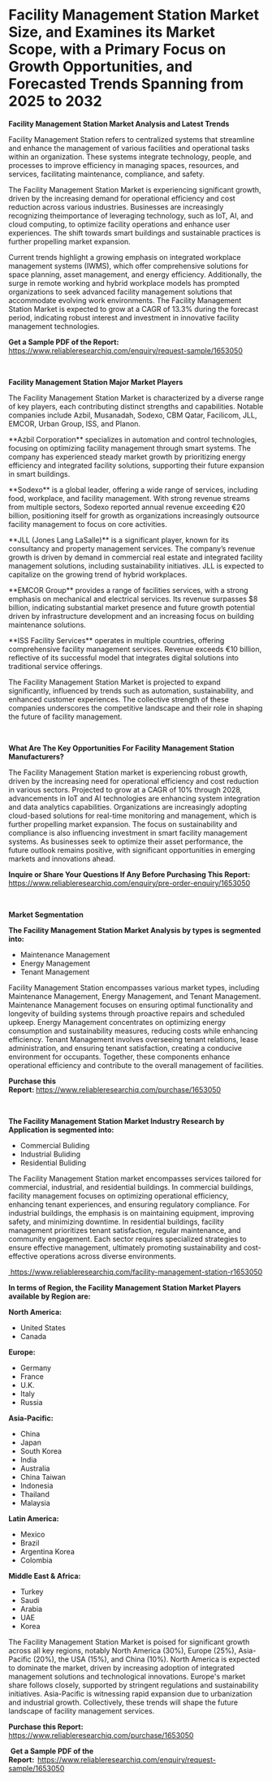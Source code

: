 <p><h1>Facility Management Station Market Size, and Examines its Market Scope, with a Primary Focus on Growth Opportunities, and Forecasted Trends Spanning from 2025 to 2032</h1></p><p><strong>Facility Management Station Market Analysis and Latest Trends</strong></p>
<p><p>Facility Management Station refers to centralized systems that streamline and enhance the management of various facilities and operational tasks within an organization. These systems integrate technology, people, and processes to improve efficiency in managing spaces, resources, and services, facilitating maintenance, compliance, and safety.</p><p>The Facility Management Station Market is experiencing significant growth, driven by the increasing demand for operational efficiency and cost reduction across various industries. Businesses are increasingly recognizing theimportance of leveraging technology, such as IoT, AI, and cloud computing, to optimize facility operations and enhance user experiences. The shift towards smart buildings and sustainable practices is further propelling market expansion.</p><p>Current trends highlight a growing emphasis on integrated workplace management systems (IWMS), which offer comprehensive solutions for space planning, asset management, and energy efficiency. Additionally, the surge in remote working and hybrid workplace models has prompted organizations to seek advanced facility management solutions that accommodate evolving work environments. The Facility Management Station Market is expected to grow at a CAGR of 13.3% during the forecast period, indicating robust interest and investment in innovative facility management technologies.</p></p>
<p><strong>Get a Sample PDF of the Report:&nbsp;</strong> <a href="https://www.reliableresearchiq.com/enquiry/request-sample/1653050?utm_campaign=2456&utm_medium=2&utm_source=Github&utm_content=ia&utm_term=18042025&utm_id=facility-management-station">https://www.reliableresearchiq.com/enquiry/request-sample/1653050</a></p>
<p>&nbsp;</p>
<p><strong>Facility Management Station Major Market Players</strong></p>
<p><p>The Facility Management Station Market is characterized by a diverse range of key players, each contributing distinct strengths and capabilities. Notable companies include Azbil, Musanadah, Sodexo, CBM Qatar, Facilicom, JLL, EMCOR, Urban Group, ISS, and Planon.</p><p>**Azbil Corporation** specializes in automation and control technologies, focusing on optimizing facility management through smart systems. The company has experienced steady market growth by prioritizing energy efficiency and integrated facility solutions, supporting their future expansion in smart buildings.</p><p>**Sodexo** is a global leader, offering a wide range of services, including food, workplace, and facility management. With strong revenue streams from multiple sectors, Sodexo reported annual revenue exceeding €20 billion, positioning itself for growth as organizations increasingly outsource facility management to focus on core activities.</p><p>**JLL (Jones Lang LaSalle)** is a significant player, known for its consultancy and property management services. The company’s revenue growth is driven by demand in commercial real estate and integrated facility management solutions, including sustainability initiatives. JLL is expected to capitalize on the growing trend of hybrid workplaces.</p><p>**EMCOR Group** provides a range of facilities services, with a strong emphasis on mechanical and electrical services. Its revenue surpasses $8 billion, indicating substantial market presence and future growth potential driven by infrastructure development and an increasing focus on building maintenance solutions.</p><p>**ISS Facility Services** operates in multiple countries, offering comprehensive facility management services. Revenue exceeds €10 billion, reflective of its successful model that integrates digital solutions into traditional service offerings.</p><p>The Facility Management Station Market is projected to expand significantly, influenced by trends such as automation, sustainability, and enhanced customer experiences. The collective strength of these companies underscores the competitive landscape and their role in shaping the future of facility management.</p></p>
<p>&nbsp;</p>
<p><strong>What Are The Key Opportunities For Facility Management Station Manufacturers?</strong></p>
<p><p>The Facility Management Station market is experiencing robust growth, driven by the increasing need for operational efficiency and cost reduction in various sectors. Projected to grow at a CAGR of 10% through 2028, advancements in IoT and AI technologies are enhancing system integration and data analytics capabilities. Organizations are increasingly adopting cloud-based solutions for real-time monitoring and management, which is further propelling market expansion. The focus on sustainability and compliance is also influencing investment in smart facility management systems. As businesses seek to optimize their asset performance, the future outlook remains positive, with significant opportunities in emerging markets and innovations ahead.</p></p>
<p><strong>Inquire or Share Your Questions If Any Before Purchasing This Report:</strong> <a href="https://www.reliableresearchiq.com/enquiry/pre-order-enquiry/1653050?utm_campaign=2456&utm_medium=2&utm_source=Github&utm_content=ia&utm_term=18042025&utm_id=facility-management-station">https://www.reliableresearchiq.com/enquiry/pre-order-enquiry/1653050</a></p>
<p>&nbsp;</p>
<p><strong>Market Segmentation</strong></p>
<p><strong>The Facility Management Station Market Analysis by types is segmented into:</strong></p>
<p><ul><li>Maintenance Management</li><li>Energy Management</li><li>Tenant Management</li></ul></p>
<p><p>Facility Management Station encompasses various market types, including Maintenance Management, Energy Management, and Tenant Management. Maintenance Management focuses on ensuring optimal functionality and longevity of building systems through proactive repairs and scheduled upkeep. Energy Management concentrates on optimizing energy consumption and sustainability measures, reducing costs while enhancing efficiency. Tenant Management involves overseeing tenant relations, lease administration, and ensuring tenant satisfaction, creating a conducive environment for occupants. Together, these components enhance operational efficiency and contribute to the overall management of facilities.</p></p>
<p><strong>Purchase this Report:&nbsp;</strong><a href="https://www.reliableresearchiq.com/purchase/1653050?utm_campaign=2456&utm_medium=2&utm_source=Github&utm_content=ia&utm_term=18042025&utm_id=facility-management-station">https://www.reliableresearchiq.com/purchase/1653050</a></p>
<p>&nbsp;</p>
<p><strong>The Facility Management Station Market Industry Research by Application is segmented into:</strong></p>
<p><ul><li>Commercial Buliding</li><li>Industrial Buliding</li><li>Residential Buliding</li></ul></p>
<p><p>The Facility Management Station market encompasses services tailored for commercial, industrial, and residential buildings. In commercial buildings, facility management focuses on optimizing operational efficiency, enhancing tenant experiences, and ensuring regulatory compliance. For industrial buildings, the emphasis is on maintaining equipment, improving safety, and minimizing downtime. In residential buildings, facility management prioritizes tenant satisfaction, regular maintenance, and community engagement. Each sector requires specialized strategies to ensure effective management, ultimately promoting sustainability and cost-effective operations across diverse environments.</p></p>
<p><a href="https://www.reliableresearchiq.com/facility-management-station-r1653050?utm_campaign=2456&utm_medium=2&utm_source=Github&utm_content=ia&utm_term=18042025&utm_id=facility-management-station">&nbsp;https://www.reliableresearchiq.com/facility-management-station-r1653050</a></p>
<p><strong>In terms of Region, the Facility Management Station Market Players available by Region are:</strong></p>
<p>
    <p> <strong> North America: </strong>
        <ul>
            <li>United States</li>
            <li>Canada</li>
        </ul>
        </p> 
    <p> <strong> Europe: </strong>
        <ul>
            <li>Germany</li>
            <li>France</li>
            <li>U.K.</li>
            <li>Italy</li>
            <li>Russia</li>
        </ul>
        </p> 
    <p> <strong> Asia-Pacific: </strong>
        <ul>
            <li>China</li>
            <li>Japan</li>
            <li>South Korea</li>
            <li>India</li>
            <li>Australia</li>
            <li>China Taiwan</li>
            <li>Indonesia</li>
            <li>Thailand</li>
            <li>Malaysia</li>
        </ul>
        </p> 
    <p> <strong> Latin America: </strong>
        <ul>
            <li>Mexico</li>
            <li>Brazil</li>
            <li>Argentina Korea</li>
            <li>Colombia</li>
        </ul>
        </p> 
    <p> <strong> Middle East & Africa: </strong>
        <ul>
            <li>Turkey</li>
            <li>Saudi</li>
            <li>Arabia</li>
            <li>UAE</li>
            <li>Korea</li>
        </ul>
    </p>
    </p>
<p><p>The Facility Management Station Market is poised for significant growth across all key regions, notably North America (30%), Europe (25%), Asia-Pacific (20%), the USA (15%), and China (10%). North America is expected to dominate the market, driven by increasing adoption of integrated management solutions and technological innovations. Europe's market share follows closely, supported by stringent regulations and sustainability initiatives. Asia-Pacific is witnessing rapid expansion due to urbanization and industrial growth. Collectively, these trends will shape the future landscape of facility management services.</p></p>
<p><strong>Purchase this Report: </strong><a href="https://www.reliableresearchiq.com/purchase/1653050?utm_campaign=2456&utm_medium=2&utm_source=Github&utm_content=ia&utm_term=18042025&utm_id=facility-management-station">https://www.reliableresearchiq.com/purchase/1653050</a></p>
<p>&nbsp;<strong>Get a Sample PDF of the Report:&nbsp;&nbsp;</strong><a href="https://www.reliableresearchiq.com/enquiry/request-sample/1653050?utm_campaign=2456&utm_medium=2&utm_source=Github&utm_content=ia&utm_term=18042025&utm_id=facility-management-station">https://www.reliableresearchiq.com/enquiry/request-sample/1653050</a></p>
<p><strong></strong></p>
<p><p></p><p></p><p></p></p>